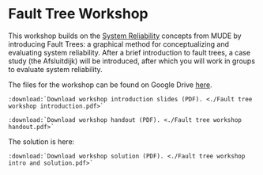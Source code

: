 # Fault Tree Workshop

This workshop builds on the [System Reliability](https://teachbooks.tudelft.nl/risk-reliability/reliability-system/overview.html) concepts from MUDE by introducing Fault Trees: a graphical method for conceptualizing and evaluating system reliability. After a brief introduction to fault trees, a case study (the Afsluitdijk) will be introduced, after which you will work in groups to evaluate system reliability.

The files for the workshop can be found on Google Drive [here](https://drive.google.com/drive/folders/12hP5Pp1zM4Uop25BraZjeZt_CymInxOm?usp=sharing).

```{eval-rst}
:download:`Download workshop introduction slides (PDF). <./Fault tree workshop introduction.pdf>`
```
```{eval-rst}
:download:`Download workshop handout (PDF). <./Fault tree workshop handout.pdf>`
```

The solution is here:

```{eval-rst}
:download:`Download workshop solution (PDF). <./Fault tree workshop intro and solution.pdf>`
```